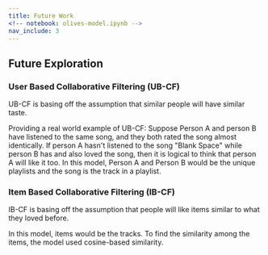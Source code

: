 ```yaml
---
title: Future Work
<!-- notebook: olives-model.ipynb -->
nav_include: 3
---
```


## Future Exploration
### User Based Collaborative Filtering (UB-CF)
UB-CF is basing off the assumption that similar people will have similar taste.  

Providing a real world example of UB-CF: Suppose Person A and person B have listened to the same song, and they both rated the song almost identically. If person A hasn't listened to the song "Blank Space" while person B has and also loved the song, then it is logical to think that person A will like it too. In this model, Person A and Person B would be the unique playlists and the song is the track in a playlist. 



### Item Based Collaborative Filtering (IB-CF)
IB-CF is basing off the assumption that people will like items similar to what they loved before. 

In this model, items would be the tracks. To find the similarity among the items, the model used cosine-based similarity. 
